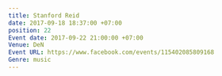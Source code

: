 ```yaml
---
title: Stanford Reid
date: 2017-09-18 18:37:00 +07:00
position: 22
Event date: 2017-09-22 21:00:00 +07:00
Venue: DeN
Event URL: https://www.facebook.com/events/115402085809168
Genre: music
---
```



